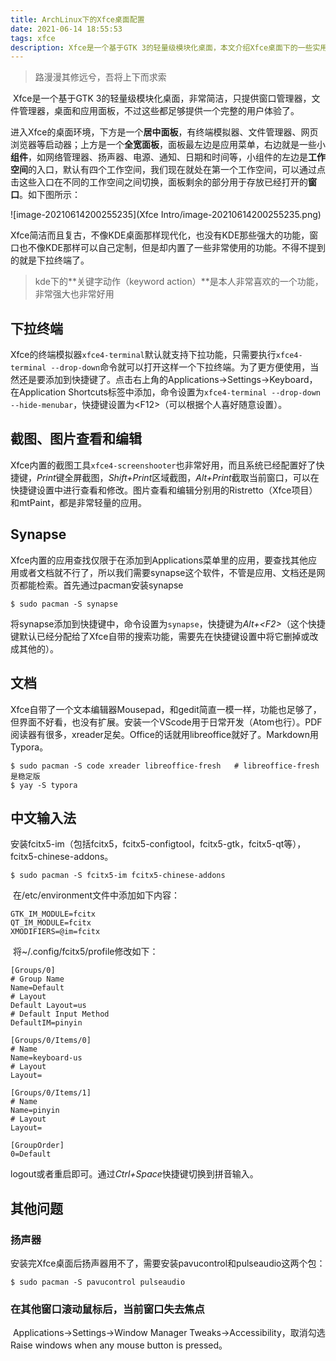 ```yaml
---
title: ArchLinux下的Xfce桌面配置
date: 2021-06-14 18:55:53
tags: xfce
description: Xfce是一个基于GTK 3的轻量级模块化桌面，本文介绍Xfce桌面下的一些实用软件及其相关配置，以提高在Xfce桌面的工作效率
---
```


> 路漫漫其修远兮，吾将上下而求索

​		Xfce是一个基于GTK 3的轻量级模块化桌面，非常简洁，只提供窗口管理器，文件管理器，桌面和应用面板，不过这些都足够提供一个完整的用户体验了。

​		进入Xfce的桌面环境，下方是一个**居中面板**，有终端模拟器、文件管理器、网页浏览器等启动器；上方是一个**全宽面板**，面板最左边是应用菜单，右边就是一些小**组件**，如网络管理器、扬声器、电源、通知、日期和时间等，小组件的左边是**工作空间**的入口，默认有四个工作空间，我们现在就处在第一个工作空间，可以通过点击这些入口在不同的工作空间之间切换，面板剩余的部分用于存放已经打开的**窗口**。如下图所示：

![image-20210614200255235](Xfce Intro/image-20210614200255235.png)

​		Xfce简洁而且复古，不像KDE桌面那样现代化，也没有KDE那些强大的功能，窗口也不像KDE那样可以自己定制，但是却内置了一些非常使用的功能。不得不提到的就是下拉终端了。

> kde下的**关键字动作（keyword action）**是本人非常喜欢的一个功能，非常强大也非常好用

## 下拉终端

​		Xfce的终端模拟器`xfce4-terminal`默认就支持下拉功能，只需要执行`xfce4-terminal --drop-down`命令就可以打开这样一个下拉终端。为了更方便使用，当然还是要添加到快捷键了。点击右上角的Applications->Settings->Keyboard，在Application Shortcuts标签中添加，命令设置为`xfce4-terminal --drop-down --hide-menubar`，快捷键设置为\<F12>（可以根据个人喜好随意设置）。

## 截图、图片查看和编辑

​		Xfce内置的截图工具`xfce4-screenshooter`也非常好用，而且系统已经配置好了快捷键，*Print*键全屏截图，*Shift+Print*区域截图，*Alt+Print*截取当前窗口，可以在快捷键设置中进行查看和修改。图片查看和编辑分别用的Ristretto（Xfce项目）和mtPaint，都是非常轻量的应用。

## Synapse

​		Xfce内置的应用查找仅限于在添加到Applications菜单里的应用，要查找其他应用或者文档就不行了，所以我们需要synapse这个软件，不管是应用、文档还是网页都能检索。首先通过pacman安装synapse

```shell
$ sudo pacman -S synapse
```

​		将synapse添加到快捷键中，命令设置为`synapse`，快捷键为*Alt+\<F2>*（这个快捷键默认已经分配给了Xfce自带的搜索功能，需要先在快捷键设置中将它删掉或改成其他的）。

## 文档

​		Xfce自带了一个文本编辑器Mousepad，和gedit简直一模一样，功能也足够了，但界面不好看，也没有扩展。安装一个VScode用于日常开发（Atom也行）。PDF阅读器有很多，xreader足矣。Office的话就用libreoffice就好了。Markdown用Typora。

```shell
$ sudo pacman -S code xreader libreoffice-fresh   # libreoffice-fresh是稳定版
$ yay -S typora
```

## 中文输入法

​		安装fcitx5-im（包括fcitx5，fcitx5-configtool，fcitx5-gtk，fcitx5-qt等），fcitx5-chinese-addons。

```shell
$ sudo pacman -S fcitx5-im fcitx5-chinese-addons
```

​		在/etc/environment文件中添加如下内容：

```
GTK_IM_MODULE=fcitx
QT_IM_MODULE=fcitx
XMODIFIERS=@im=fcitx
```

​		将~/.config/fcitx5/profile修改如下：

```
[Groups/0]
# Group Name
Name=Default
# Layout
Default Layout=us
# Default Input Method
DefaultIM=pinyin

[Groups/0/Items/0]
# Name
Name=keyboard-us
# Layout
Layout=

[Groups/0/Items/1]
# Name
Name=pinyin
# Layout
Layout=

[GroupOrder]
0=Default
```

​		logout或者重启即可。通过*Ctrl+Space*快捷键切换到拼音输入。

## 其他问题

### 扬声器

​		安装完Xfce桌面后扬声器用不了，需要安装pavucontrol和pulseaudio这两个包：

```shell
$ sudo pacman -S pavucontrol pulseaudio
```

### 在其他窗口滚动鼠标后，当前窗口失去焦点

​		Applications->Settings->Window Manager Tweaks->Accessibility，取消勾选Raise windows when any mouse button is pressed。

